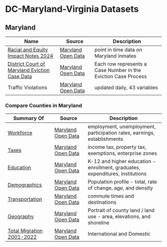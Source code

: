 # DC-Maryland-Virginia Datasets

## Maryland

|  Name  |  Source  |  Description  |
|--------|----------|---------------|
|  [Racial and Equity Impact Notes 2024](Racial_and_Equity_Impact_Notes_2024.csv)  |  [Maryland Open Data](https://opendata.maryland.gov/Demographic/Racial-and-Equity-Impact-Notes-2024/wtkm-87ja/about_data)  |  point in time data on Maryland inmates  |
|  [District Court of Maryland Eviction Case Data](Maryland/District_Court_of_Maryland_Eviction_Case_Data.zip)  |  [Maryland Open Data](https://opendata.maryland.gov/Housing/District-Court-of-Maryland-Eviction-Case-Data/mvqb-b4hf/about_data)  |  Each row represents a Case Number in the Eviction Case Process  |
|  Traffic Violations  |  [Maryland Open Data](https://data.montgomerycountymd.gov/Public-Safety/Traffic-Violations/4mse-ku6q/about_data)  |  updated daily, 43 variables  |

### Compare Counties in Maryland

|  Summary Of  |  Source  |  Description  |
|--------|----------|---------------|
|  [Workforce](compare_counties/Choose_Maryland___Compare_Counties_Workforce.csv)  |  [Maryland Open Data](https://opendata.maryland.gov/Business-and-Economy/Choose-Maryland-Compare-Counties-Workforce/q7q7-usgm/about_data)  |  employment, unemployment, participation rates, earnings, establishments  |
|  [Taxes](compare_counties/Choose_Maryland___Compare_Counties_Taxes.csv)  |  [Maryland Open Data](https://opendata.maryland.gov/Business-and-Economy/Choose-Maryland-Compare-Counties-Taxes/9rx9-sduc/about_data)  |  income tax, property tax, exemptions, enterprise zones  |
|  [Education](compare_counties/Choose_Maryland___Compare_Counties_Education.csv)  |  [Maryland Open Data](https://opendata.maryland.gov/Education/Choose-Maryland-Compare-Counties-Education/63pe-mygy/about_data)  |  K-12 and higher education - enrollment, graduates, expenditures, institutions  |
|  [Demographics](compare_counties/Choose_Maryland___Compare_Counties_Demographics.csv)  |[Maryland Open Data](https://opendata.maryland.gov/Demographic/Choose-Maryland-Compare-Counties-Demographics/pa7d-u6hs/about_data)  |  Population profile - total, rate of change, age, and density  |
|  [Transportation](compare_counties/Choose_Maryland___Compare_Counties_Transportation.csv)  |  [Maryland Open Data](https://opendata.maryland.gov/Transportation/Choose-Maryland-Compare-Counties-Transportation/ief7-i74z/about_data)  |  commute times and destinations  |
|  [Geography](compare_counties/Choose_Maryland___Compare_Counties_Geography.csv)  |  [Maryland Open Data](https://opendata.maryland.gov/Energy-and-Environment/Choose-Maryland-Compare-Counties-Geography/mfac-nzpe/about_data)  |  Portrait of county land / land use - area, elevations, and shoreline  |
|  [Total Migration 2001-2022](Maryland/compare_counties/Maryland_Total_Migration__2001-2022.csv)  |  [Maryland Open Data](https://opendata.maryland.gov/Demographic/Maryland-Total-Migration-2001-2022/3hb2-c6rg/about_data)  |  International and Domestic  |
